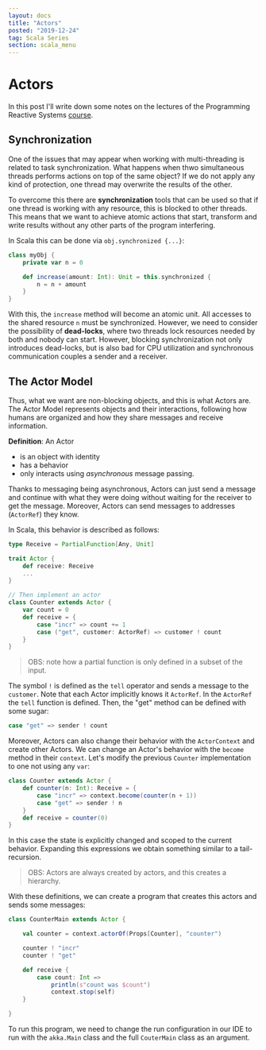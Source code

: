 ```yaml
---
layout: docs
title: "Actors"
posted: "2019-12-24"
tag: Scala Series
section: scala_menu
---
```


# Actors

In this post I'll write down some notes on the lectures of the Programming Reactive Systems [course](https://www.edx.org/course/programming-reactive-systems).

## Synchronization

One of the issues that may appear when working with multi-threading is related to task synchronization. What happens when thwo simultaneous threads performs actions on top of the same object? If we do not apply any kind of protection, one thread may overwrite the results of the other.

To overcome this there are **synchronization** tools that can be used so that if one thread is working with any resource, this is blocked to other threads. This means that we want to achieve atomic actions that start, transform and write results without any other parts of the program interfering.

In Scala this can be done via `obj.synchronized {...}`:

```scala
class myObj {
    private var n = 0

    def increase(amount: Int): Unit = this.synchronized {
        n = n + amount
    }
}
```

With this, the `increase` method will become an atomic unit. All accesses to the shared resource `n` must be synchronized. However, we need to consider the possibility of **dead-locks**, where two threads lock resources needed by both and nobody can start. However, blocking synchronization not only introduces dead-locks, but is also bad for CPU utilization and synchronous communication couples a sender and a receiver.

## The Actor Model

Thus, what we want are non-blocking objects, and this is what Actors are. The Actor Model represents objects and their interactions, following how humans are organized and how they share messages and receive information.

**Definition**: An Actor
* is an object with identity
* has a behavior
* only interacts using *asynchronous* message passing.

Thanks to messaging being asynchronous, Actors can just send a message and continue with what they were doing without waiting for the receiver to get the message. Moreover, Actors can send messages to addresses (`ActorRef`) they know.

In Scala, this behavior is described as follows:

```scala
type Receive = PartialFunction[Any, Unit]

trait Actor {
    def receive: Receive
    ...
}

// Then implement an actor
class Counter extends Actor {
    var count = 0
    def receive = {
        case "incr" => count += 1
        case ("get", customer: ActorRef) => customer ! count
    }
}
```

> OBS: note how a partial function is only defined in a subset of the input.

The symbol `!` is defined as the `tell` operator and sends a message to the `customer`. Note that each Actor implicitly knows it `ActorRef`. In the `ActorRef` the `tell` function is defined. Then, the "get" method can be defined with some sugar:

```scala
case "get" => sender ! count
```

Moreover, Actors can also change their behavior with the `ActorContext` and create other Actors. We can change an Actor's behavior with the `become` method in their `context`. Let's modify the previous `Counter` implementation to one not using any `var`:

```scala
class Counter extends Actor {
    def counter(n: Int): Receive = {
        case "incr" => context.become(counter(n + 1))
        case "get" => sender ! n
    }
    def receive = counter(0)
}
```

In this case the state is explicitly changed and scoped to the current behavior. Expanding this expressions we obtain something similar to a tail-recursion.

> OBS: Actors are always created by actors, and this creates a hierarchy.

With these definitions, we can create a program that creates this actors and sends some messages:

```scala
class CounterMain extends Actor {

    val counter = context.actorOf(Props[Counter], "counter")

    counter ! "incr"
    counter ! "get"

    def receive {
        case count: Int => 
            println(s"count was $count")
            context.stop(self)
    }

}
```

To run this program, we need to change the run configuration in our IDE to run with the `akka.Main` class and the full `CouterMain` class as an argument.
